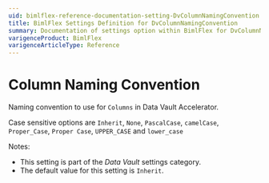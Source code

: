 ```yaml
---
uid: bimlflex-reference-documentation-setting-DvColumnNamingConvention
title: BimlFlex Settings Definition for DvColumnNamingConvention
summary: Documentation of settings option within BimlFlex for DvColumnNamingConvention
varigenceProduct: BimlFlex
varigenceArticleType: Reference
---
```


# Column Naming Convention

Naming convention to use for `Columns` in Data Vault Accelerator.

Case sensitive options are `Inherit`, `None`, `PascalCase`, `camelCase`, `Proper_Case`, `Proper Case`, `UPPER_CASE` and `lower_case`

Notes:

* This setting is part of the *Data Vault* settings category.
* The default value for this setting is `Inherit`.